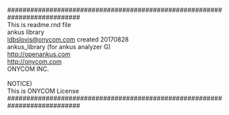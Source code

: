 ###########################################################################<br>
 This is readme.rnd file <br>
 ankus library <br>
 ldbslovis@onycom.com created 20170828 <br>
 ankus_library (for ankus analyzer G) <br>
 http://openankus.com <br>
 http://onycom.com <br>
 ONYCOM INC. <br>
 <br>
 NOTICE) <br>
 This is ONYCOM License  <br>
###########################################################################
